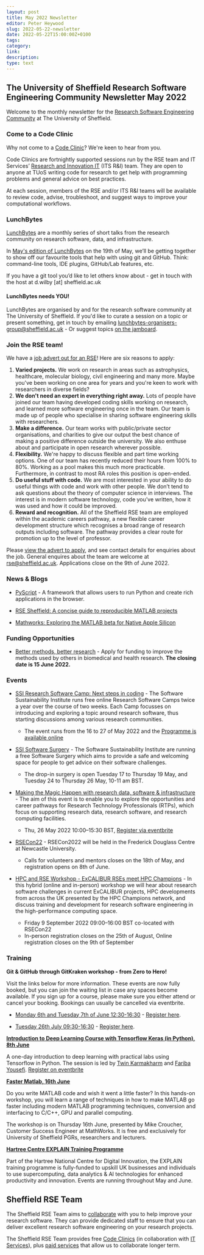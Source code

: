 ```yaml
---
layout: post
title: May 2022 Newsletter
editor: Peter Heywood
slug: 2022-05-22-newsletter
date: 2022-05-22T15:00:00Z+0100
tags:
category:
link:
description:
type: text
---
```


## The University of Sheffield Research Software Engineering Community Newsletter May 2022

Welcome to the monthly newsletter for the [Research Software Engineering Community](https://rse.shef.ac.uk/) at The University of Sheffield.

### Come to a Code Clinic

Why not come to a [Code Clinic](https://docs.google.com/forms/d/e/1FAIpQLScGXS55qjU0D0Zcz-KHOVcNTahcr3YC3H0OpoKBo3lWXWED5A/viewform)? We're keen to hear from you.

Code Clinics are fortnightly supported sessions run by the RSE team and IT Services’ [Research and Innovation IT](https://www.sheffield.ac.uk/it-services/research) (ITS R&I) team. They are open to anyone at TUoS writing code for research to get help with programming problems and general advice on best practices.

At each session, members of the RSE and/or ITS R&I teams will be available to review code, advise, troubleshoot, and suggest ways to improve your computational workflows.

### LunchBytes

[LunchBytes](https://rse.shef.ac.uk/community/lunch-bytes/) are a monthly series of short talks from the research community on research software, data, and infrastructure.

In [May's edition of LunchBytes](https://rse.shef.ac.uk/events/lunchbytes-2022-05-19.html) on the 19th of May, we’ll be getting together to show off our favourite tools that help with using git and GitHub. Think: command-line tools, IDE plugins, GitHub/Lab features, etc.

If you have a git tool you’d like to let others know about - get in touch with the host at d.wilby [at] sheffield.ac.uk

#### LunchBytes needs YOU!

LunchBytes are organised by and for the research software community at The University of Sheffield. If you'd like to curate a session on a topic or present something, get in touch by emailing [lunchbytes-organisers-group@sheffield.ac.uk](mailto:lunchbytes-organisers-group@sheffield.ac.uk) - Or suggest topics [on the jamboard](https://jamboard.google.com/d/1-51cRf0pwZl8O10CnLeJGAqKcnbww-QGaYjszFK-H38/).

### Join the RSE team!

<!-- https://rse.shef.ac.uk/blog/2022-05-12-rrse/ -->

We have a [job advert out for an RSE](https://www.jobs.ac.uk/job/CPR556/research-software-engineer)! Here are six reasons to apply:

1. **Varied projects.** We work on research in areas such as astrophysics, healthcare, molecular biology, civil engineering and many more. Maybe you've been working on one area for years and you're keen to work with researchers in diverse fields?
2. **We don't need an expert in everything right away.** Lots of people have joined our team having developed coding skills working on research, and learned more software engineering once in the team. Our team is made up of people who specialise in sharing software engineering skills with researchers.
3. **Make a difference.** Our team works with public/private sector organisations, and charities to give our output the best chance of making a positive difference outside the university. We also enthuse about and participate in open research wherever possible.
4. **Flexibility.** We're happy to discuss flexible and part time working options. One of our team has recently reduced their hours from 100% to 80%. Working as a pool makes this much more practicable. Furthermore, in contrast to most RA roles this position is open-ended.
5. **Do useful stuff with code.** We are most interested in your ability to do useful things with code and work with other people. We don’t tend to ask questions about the theory of computer science in interviews. The interest is in modern software technology, code you’ve written, how it was used and how it could be improved.
6. **Reward and recognition.** All of the Sheffield RSE team are employed within the academic careers pathway, a new flexible career development structure which recognises a broad range of research outputs including software. The pathway provides a clear route for promotion up to the level of professor.

Please [view the advert to apply](https://www.jobs.ac.uk/job/CPR556/research-software-engineer), and see contact details for enquiries about the job. General enquires about the team are welcome at [rse@sheffield.ac.uk](mailto:rse@sheffield.ac.uk).
Applications close on the 9th of June 2022.

### News & Blogs

* [PyScript](https://engineering.anaconda.com/2022/04/welcome-pyscript.html) - A framework that allows users to run Python and create rich applications in the browser.

* [RSE Sheffield: A concise guide to reproducible MATLAB projects](https://rse.shef.ac.uk/blog/2022-05-05-concise-guide-to-reproducible-matlab/)

* [Mathworks: Exploring the MATLAB beta for Native Apple Silicon](https://blogs.mathworks.com/matlab/2022/05/05/exploring-the-matlab-beta-for-native-apple-silicon/)

### Funding Opportunities

* [Better methods, better research](https://www.ukri.org/opportunity/better-methods-better-research/) - Apply for funding to improve the methods used by others in biomedical and health research. **The closing date is 15 June 2022.**

### Events

* [SSI Research Software Camp: Next steps in coding](https://www.software.ac.uk/research-software-camps) - The Software Sustainability Institute runs free online Research Software Camps twice a year over the course of two weeks. Each Camp focusses on introducing and exploring a topic around research software, thus starting discussions among various research communities.
  * The event runs from the 16 to 27 of May 2022 and the [Programme is available online](https://www.software.ac.uk/programme-research-software-camp-next-steps-coding)

* [SSI Software Surgery](https://www.software.ac.uk/software-surgery) - The Software Sustainability Institute are running a free Software Surgery which aims to provide a safe and welcoming space for people to get advice on their software challenges.
  * The drop-in surgery is open Tuesday 17 to Thursday 19 May, and Tuesday 24 to Thursday 26 May, 10-11 am BST.

* [Making the Magic Happen with research data, software & infrastructure](https://www.eventbrite.co.uk/e/making-the-magic-happen-with-research-data-software-infrastructure-registration-327177144647) - The aim of this event is to enable you to explore the opportunities and career pathways for Research Technology Professionals (RTPs), which focus on supporting research data, research software, and research computing facilities.
  * Thu, 26 May 2022 10:00–15:30 BST, [Register via eventbrite](https://www.eventbrite.co.uk/e/making-the-magic-happen-with-research-data-software-infrastructure-registration-327177144647)

* [RSECon22](https://rsecon2022.society-rse.org/) - RSECon2022 will be held in the Frederick Douglass Centre at Newcastle University.
  * Calls for volunteers and mentors closes on the 18th of May, and registration opens on 8th of June.

* [HPC and RSE Workshop - ExCALIBUR RSEs meet HPC Champions](https://www.eventbrite.co.uk/e/hpc-and-rse-workshop-excalibur-rses-meet-hpc-champions-registration-335229679997) - In this hybrid (online and in-person) workshop we will hear about research software challenges in current ExCALIBUR projects, HPC developments from across the UK presented by the HPC Champions network, and discuss training and development for research software engineering in the high-performance computing space.
  * Friday 9 September 2022 09:00–16:00 BST co-located with RSECon22
  * In-person registration closes on the 25th of August, Online registration closes on the 9th of September

### Training

**Git & GitHub through GitKraken workshop - from Zero to Hero!**

Visit the links below for more information. These events are now fully booked, but you can join the waiting list in case any spaces become available.
If you sign up for a course, please make sure you either attend or cancel your booking. Bookings can usually be cancelled via eventbrite.

* [Monday 6th and Tuesday 7th of June 12:30-16:30](https://rse.shef.ac.uk/training/workshop/2022-06-06-git-zero-hero) - [Register here](https://www.eventbrite.co.uk/e/git-github-through-gitkraken-from-zero-to-hero-registration-305736765897).

* [Tuesday 26th July 09:30-16:30](https://rse.shef.ac.uk/training/workshop/2022-07-26-git-zero-hero) - [Register here](https://www.eventbrite.co.uk/e/git-github-through-gitkraken-from-zero-to-hero-registration-305733546267).

**[Introduction to Deep Learning Course with Tensorflow Keras (in Python), 8th June](https://rse.shef.ac.uk/training/workshop/2022-06-08-deep-learning-with-tensorflow-in-python)**

A one-day introduction to deep learning with practical labs using Tensorflow in Python. The session is led by [Twin Karmakharm](https://twin.uk.com) and [Fariba Yousefi](https://twitter.com/frb_yousefi).
[Register on eventbrite](https://www.eventbrite.co.uk/e/introduction-to-deep-learning-with-tensorflow-in-python-tickets-319715606987)

**[Faster Matlab, 16th June](https://www.eventbrite.co.uk/e/faster-matlab-tickets-337068580197)**

Do you write MATLAB code and wish it went a little faster? In this hands-on workshop, you will learn a range of techniques in how to make MATLAB go faster including modern MATLAB programming techniques, conversion and interfacing to C/C++, GPU and parallel computing.

The workshop is on Thursday 16th June, presented by Mike Croucher, Customer Success Engineer at MathWorks. It is free and exclusively for University of Sheffield PGRs, researchers and lecturers.

**[Hartree Centre EXPLAIN Training Programme](https://www.eventbrite.com/cc/hartree-centre-explain-training-programme-259399)**

Part of the Hartree National Centre for Digital Innovation, the EXPLAIN training programme is fully-funded to upskill UK businesses and individuals to use supercomputing, data analytics & AI technologies for enhanced productivity and innovation.
Events are running throughout May and June.

## Sheffield RSE Team

The Sheffield RSE Team aims to [collaborate](https://rse.shef.ac.uk/collaboration/guide/) with you to help improve your research software.
They can provide dedicated staff to ensure that you can deliver excellent research software engineering on your research projects.

The Sheffield RSE Team provides free [Code Clinics][CCs] (in collaboration with [IT Services][its-res-it]), plus [paid services][rse-service] that allow us to collaborate longer term.

[CCs]: https://rse.shef.ac.uk/support/code-clinic/
[EPCC]: https://www.epcc.ed.ac.uk/
[its-res-it]: https://www.sheffield.ac.uk/it-services/research/
[its-workshops]: https://www.sheffield.ac.uk/it-services/research/one-day-sessions
[rse-service]: https://rse.shef.ac.uk/collaboration/
[rses-mail-list]: https://groups.google.com/a/sheffield.ac.uk/forum/#!forum/rse-group
[rses]: https://rse.shef.ac.uk/
